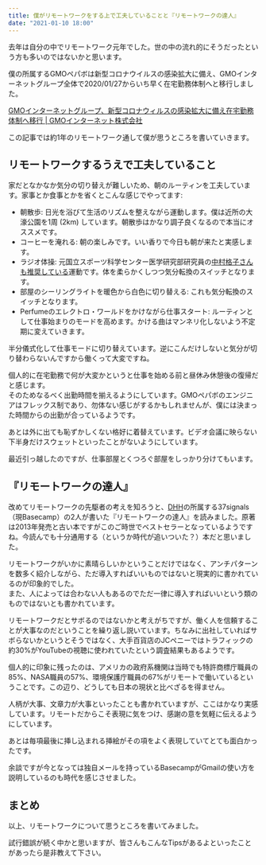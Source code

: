 ```yaml
---
title: 僕がリモートワークをする上で工夫していることと『リモートワークの達人』
date: "2021-01-10 18:00"
---
```


去年は自分の中でリモートワーク元年でした。世の中の流れ的にそうだったという方も多いのではないかと思います。

僕の所属するGMOペパボは新型コロナウイルスの感染拡大に備え、GMOインターネットグループ全体で2020/01/27からいち早く在宅勤務体制へと移行しました。

[GMOインターネットグループ、新型コロナウィルスの感染拡大に備え在宅勤務体制へ移行 | GMOインターネット株式会社](https://www.gmo.jp/news/article/6641/)

この記事では約1年のリモートワーク通して僕が思うところを書いていきます。

## リモートワークするうえで工夫していること

家だとなかなか気分の切り替えが難しいため、朝のルーティンを工夫しています。家事とか食事とかを省くとこんな感じでやってます:

* 朝散歩: 日光を浴びて生活のリズムを整えながら運動します。僕は近所の大濠公園を1周 (2km) しています。朝散歩はかなり調子良くなるので本当にオススメです。
* コーヒーを淹れる: 朝の楽しみです。いい香りで今日も朝が来たと実感します。 
* ラジオ体操: 元国立スポーツ科学センター医学研究部研究員の[中村格子さんも推奨している](https://www.1101.com/radio_taiso/)運動です。体を柔らかくしつつ気分転換のスイッチとなります。
* 部屋のシーリングライトを暖色から白色に切り替える: これも気分転換のスイッチとなります。
* Perfumeのエレクトロ・ワールドをかけながら仕事スタート: ルーティンとして仕事始まりのモードを高めます。かける曲はマンネリ化しないよう不定期に変えていきます。

半分儀式化して仕事モードに切り替えています。逆にこんだけしないと気分が切り替わらないんですから働くって大変ですね。  

個人的に在宅勤務で何が大変かというと仕事を始める前と昼休み休憩後の復帰だと感じます。    
そのためなるべく出勤時間を揃えるようにしています。GMOペパボのエンジニアはフレックス制であり、勿体ない感じがするかもしれませんが、僕には決まった時間からの出勤が合っているようです。

あとは外に出ても恥ずかしくない格好に着替えています。ビデオ会議に映らない下半身だけスウェットといったことがないようにしています。

最近引っ越したのですが、仕事部屋とくつろぐ部屋をしっかり分けてもいます。

## 『リモートワークの達人』

改めてリモートワークの先駆者の考えを知ろうと、[DHH](https://ja.wikipedia.org/wiki/%E3%83%87%E3%82%A4%E3%83%B4%E3%82%A3%E3%83%83%E3%83%89%E3%83%BB%E3%83%8F%E3%82%A4%E3%83%8D%E3%83%9E%E3%82%A4%E3%83%A4%E3%83%BC%E3%83%BB%E3%83%8F%E3%83%B3%E3%82%BD%E3%83%B3)の所属する37signals（現Basecamp）の2人が書いた『リモートワークの達人』を読みました。原著は2013年発売と古い本ですがこのご時世でベストセラーとなっているようですね。今読んでも十分通用する（というか時代が追いついた？）本だと思いました。

リモートワークがいかに素晴らしいかということだけではなく、アンチパターンを数多く紹介しながら、ただ導入すればいいものではないと現実的に書かれているのが印象的でした。  
また、人によっては合わない人もあるのでただ一律に導入すればいいという類のものではないとも書かれています。

リモートワークだとサボるのではないかと考えがちですが、働く人を信頼することが大事なのだということを繰り返し説いています。ちなみに出社していればサボらないかというとそうではなく、大手百貨店のJCペニーではトラフィックの約30%がYouTubeの視聴に使われていたという調査結果もあるようです。

個人的に印象に残ったのは、アメリカの政府系機関は当時でも特許商標庁職員の85%、NASA職員の57%、環境保護庁職員の67%がリモートで働いているということです。この辺り、どうしても日本の現状と比べざるを得ません。

人柄が大事、文章力が大事といったことも書かれていますが、ここはかなり実感しています。リモートだからこそ表現に気をつけ、感謝の意を気軽に伝えるようにしています。

あとは毎項最後に挿し込まれる挿絵がその項をよく表現していてとても面白かったです。

余談ですが今となっては独自メールを持っているBasecampがGmailの使い方を説明しているのも時代を感じさせました。

## まとめ

以上、リモートワークについて思うところを書いてみました。

試行錯誤が続く中かと思いますが、皆さんもこんなTipsがあるよといったことがあったら是非教えて下さい。
